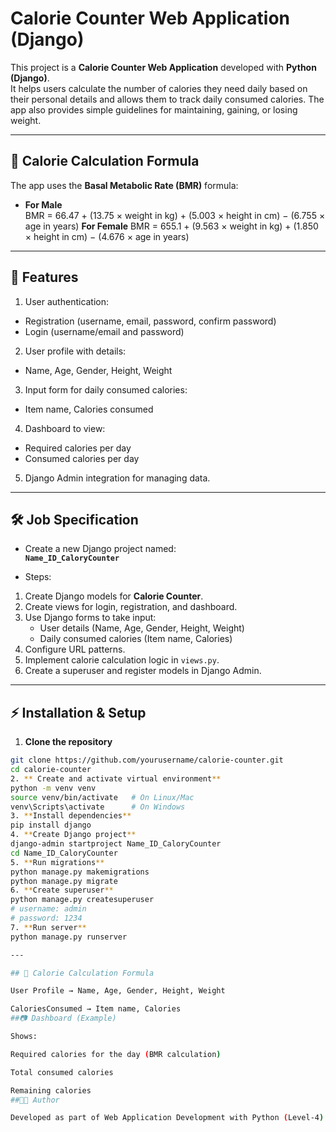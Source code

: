 # Calorie Counter Web Application (Django)

This project is a **Calorie Counter Web Application** developed with **Python (Django)**.  
It helps users calculate the number of calories they need daily based on their personal details and allows them to track daily consumed calories. The app also provides simple guidelines for maintaining, gaining, or losing weight.

---

## 🔢 Calorie Calculation Formula

The app uses the **Basal Metabolic Rate (BMR)** formula:

- **For Male**  
BMR = 66.47 + (13.75 × weight in kg) + (5.003 × height in cm) − (6.755 × age in years)
**For Female**
BMR = 655.1 + (9.563 × weight in kg) + (1.850 × height in cm) − (4.676 × age in years)

---

## 📌 Features

1. User authentication:  
 - Registration (username, email, password, confirm password)  
 - Login (username/email and password)  

2. User profile with details:  
 - Name, Age, Gender, Height, Weight  

3. Input form for daily consumed calories:  
 - Item name, Calories consumed  

4. Dashboard to view:  
 - Required calories per day  
 - Consumed calories per day  

5. Django Admin integration for managing data.

---

## 🛠️ Job Specification

- Create a new Django project named:  
**`Name_ID_CaloryCounter`**

- Steps:
1. Create Django models for **Calorie Counter**.  
2. Create views for login, registration, and dashboard.  
3. Use Django forms to take input:  
   - User details (Name, Age, Gender, Height, Weight)  
   - Daily consumed calories (Item name, Calories)  
4. Configure URL patterns.  
5. Implement calorie calculation logic in `views.py`.  
6. Create a superuser and register models in Django Admin.  

---

## ⚡ Installation & Setup

1. **Clone the repository**
 ```bash
 git clone https://github.com/yourusername/calorie-counter.git
 cd calorie-counter
2. ** Create and activate virtual environment**
python -m venv venv
source venv/bin/activate   # On Linux/Mac
venv\Scripts\activate      # On Windows
3. **Install dependencies**
pip install django
4. **Create Django project**
django-admin startproject Name_ID_CaloryCounter
cd Name_ID_CaloryCounter
5. **Run migrations**
python manage.py makemigrations
python manage.py migrate
6. **Create superuser**
python manage.py createsuperuser
# username: admin
# password: 1234
7. **Run server**
python manage.py runserver

---

## 🔢 Calorie Calculation Formula

User Profile → Name, Age, Gender, Height, Weight

CaloriesConsumed → Item name, Calories
##📷 Dashboard (Example)

Shows:

Required calories for the day (BMR calculation)

Total consumed calories

Remaining calories
##👩‍💻 Author

Developed as part of Web Application Development with Python (Level-4) coursework.
